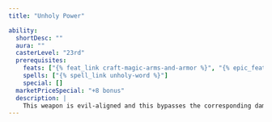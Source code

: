```yaml
---
title: "Unholy Power"

ability:
  shortDesc: ""
  aura: ""
  casterLevel: "23rd"
  prerequisites:
    feats: ["{% feat_link craft-magic-arms-and-armor %}", "{% epic_feat_link craft-epic-magic-arms-and-armor %}"]
    spells: ["{% spell_link unholy-word %}"]
    special: []
  marketPriceSpecial: "+8 bonus"
  description: |
    This weapon is evil-aligned and this bypasses the corresponding damage reduction. When a weapon of unholy power strikes a good target, this power erupts forth and deals +3d6 points of bonus unholy (evil) damage to the target, and the target gains one negative level (Fortitude DC 23 to remove 24 hours later). On a successful critical hit it instead deals +6d6 points of unholy (evil) damage and bestows two negative levels (or +9d6 and three negative levels if the critical multiplier is &times;3, or +12d6 and four negative levels if the critical multiplier is &times;4). The weapon bestows three negative levels on any good creature attempting to wield it. These negative levels remain as long as the weapon is in hand and disappear when the weapon is no longer wielded. These negative levels never result in actual level loss, but they cannot be overcome in any way (including {% spell_link restoration %} spells) while the weapon is wielded. Bows, crossbows, and slings with this special ability bestow the unholy power upon their ammunition. This special ability does not stack with the nonepic unholy special ability.
---
```


